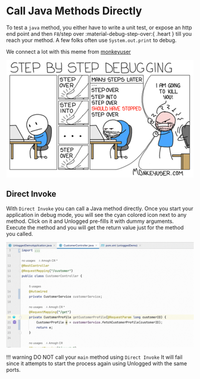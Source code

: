 # Call Java Methods Directly

To test a ```java``` method, you either have to write a unit test, or expose an http end point and then ```F8```/step over :material-debug-step-over:{ .heart } till you reach your method. A few folks often use ```System.out.print``` to debug. 

We connect a lot with this meme from [monkeyuser](https://www.monkeyuser.com/2017/step-by-step-debugging/)

![](assets/images/debugging.png) 

## Direct Invoke 

With ```Direct Invoke``` you can call a Java method directly. Once you start your application in debug mode, you will see the cyan colored icon next to any method. Click on it and Unlogged pre-fills it with dummy arguments. Execute the method and you will get the return value just for the method you called.

![](assets/images/di.gif)

!!! warning
    DO NOT call your ```main``` method using ```Direct Invoke``` It will fail since it attempts to start the process again using Unlogged with the same ports.

